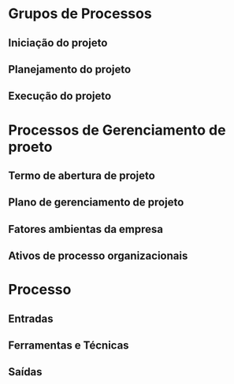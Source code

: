# Grupos de Processos

## Iniciação do projeto

## Planejamento do projeto

## Execução do projeto

# Processos de Gerenciamento de proeto

## Termo de abertura de projeto
## Plano de gerenciamento de projeto
## Fatores ambientas da empresa
## Ativos de processo organizacionais

# Processo
## Entradas
## Ferramentas e Técnicas
## Saídas


